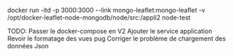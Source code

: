 docker run -itd -p 3000:3000 --link mongo-leaflet:mongo-leaflet -v /opt/docker-leaflet-node-mongodb/node/src:/appli2 node-test

TODO:
Passer le docker-compose en V2
Ajouter le service application
Revoir le formatage des vues pug
Corriger le problème de chargement des données Json 
